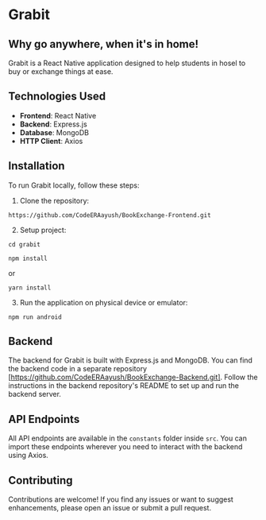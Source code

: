 # Grabit 
## Why go anywhere, when it's in home!

Grabit is a React Native application designed to help students in hosel to buy or exchange things at ease.

## Technologies Used

- **Frontend**: React Native
- **Backend**: Express.js
- **Database**: MongoDB
- **HTTP Client**: Axios

## Installation

To run Grabit locally, follow these steps:

1. Clone the repository:

```
https://github.com/CodeERAayush/BookExchange-Frontend.git

 ```

2. Setup project: 

```
cd grabit
```

```
npm install 
```
or 

```
yarn install
```

3. Run the application on physical device or emulator:

```
npm run android
```



## Backend

The backend for Grabit is built with Express.js and MongoDB. You can find the backend code in a separate repository [https://github.com/CodeERAayush/BookExchange-Backend.git]. Follow the instructions in the backend repository's README to set up and run the backend server.

## API Endpoints 

All API endpoints are available in the `constants` folder inside `src`. You can import these endpoints wherever you need to interact with the backend using Axios.

## Contributing

Contributions are welcome! If you find any issues or want to suggest enhancements, please open an issue or submit a pull request.



   

